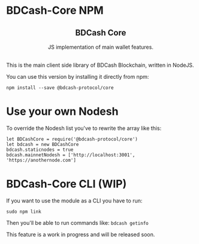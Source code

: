 # BDCash-Core NPM

<h2 style="text-align: center;"><a id="user-content-bdcash-identity-framework" class="anchor" href="https://github.com/BDCashProtocol/bdcash-identity-framework/new/master?readme=1#bdcash-identity-framework" aria-hidden="true"></a><strong>BDCash Core</strong></h2>
<p style="text-align: center;">JS implementation of main wallet features.</p>


<br>This is the main client side library of BDCash Blockchain, written in NodeJS.

You can use this version by installing it directly from npm:

```npm install --save @bdcash-protocol/core```

# Use your own Nodesh

To override the Nodesh list you've to rewrite the array like this:

```
let BDCashCore = require('@bdcash-protocol/core')
let bdcash = new BDCashCore
bdcash.staticnodes = true
bdcash.mainnetNodesh = ['http://localhost:3001', 'https://anothernode.com']
```

# BDCash-Core CLI (WIP)

If you want to use the module as a CLI you have to run:

```sudo npm link```

Then you'll be able to run commands like:
```bdcash getinfo```

This feature is a work in progress and will be released soon.
